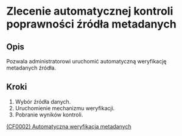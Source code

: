# Zlecenie automatycznej kontroli poprawności źródła metadanych

## Opis
Pozwala administratorowi uruchomić automatyczną weryfikację metadanych źródła.

## Kroki
1. Wybór źródła danych.
2. Uruchomienie mechanizmu weryfikacji.
3. Pobranie wyników kontroli.

[(CF0002) Automatyczna weryfikacja metadanych](../../3.wizja.systemu/3.3.cechy.funkcjonalne/cechy.funkcjonalne/CF0002.md)